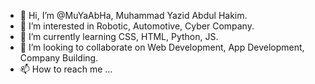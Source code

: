 - 👋 Hi, I’m @MuYaAbHa, Muhammad Yazid Abdul Hakim.
- 👀 I’m interested in Robotic, Automotive, Cyber Company.
- 🌱 I’m currently learning CSS, HTML, Python, JS.
- 💞️ I’m looking to collaborate on Web Development, App Development, Company Building.
- 📫 How to reach me ...

<!---
MuYaAbHa/MuYaAbHa is a ✨ special ✨ repository because its `README.md` (this file) appears on your GitHub profile.
You can click the Preview link to take a look at your changes.
--->
